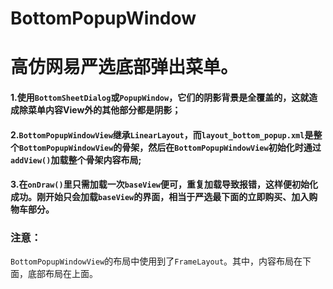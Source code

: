 # BottomPopupWindow
高仿网易严选底部弹出菜单。
=========
#### 1.使用```BottomSheetDialog```或```PopupWindow```，它们的阴影背景是全覆盖的，这就造成除菜单内容View外的其他部分都是阴影；
#### 2.```BottomPopupWindowView```继承```LinearLayout```，而```layout_bottom_popup.xml```是整个```BottomPopupWindowView```的骨架，然后在```BottomPopupWindowView```初始化时通过```addView()```加载整个骨架内容布局;
#### 3.在```onDraw()```里只需加载一次```baseView```便可，重复加载导致报错，这样便初始化成功。刚开始只会加载```baseView```的界面，相当于严选最下面的立即购买、加入购物车部分。

### 注意：
```BottomPopupWindowView```的布局中使用到了```FrameLayout```。其中，内容布局在下面，底部布局在上面。